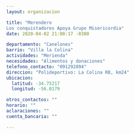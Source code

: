 ```yaml
---
layout: organizacion

title: "Merendero
Los conquistadores Apoya Grupo Misericordia"
date: 2020-04-02 21:00:17 -0300

departamento: "Canelones"
barrio: "Villa la Colina"
actividades: "Merienda"
necesidades: "Alimentos y donaciones"
telefono_contacto: "091292894"
direccion: "Polideportivo: La Colina R8, km24"
ubicacion:
  latitud: -34.75217
  longitud: -56.0179

otros_contactos: ""
horario: ""
aclaraciones: ""
cuenta_bancaria: ""

---
```

